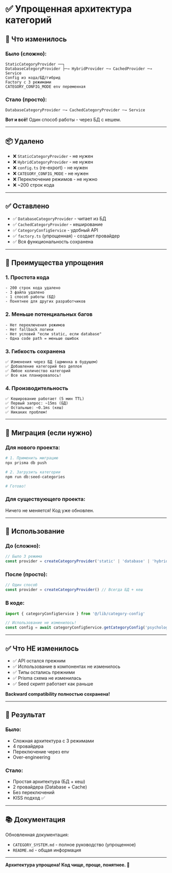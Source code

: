 # ✅ Упрощенная архитектура категорий

## 🎯 Что изменилось

### **Было (сложно):**
```
StaticCategoryProvider ──┐
DatabaseCategoryProvider ├─→ HybridProvider ─→ CachedProvider ─→ Service
Config из кода/БД/гибрид
Factory с 3 режимами
CATEGORY_CONFIG_MODE env переменная
```

### **Стало (просто):**
```
DatabaseCategoryProvider ─→ CachedCategoryProvider ─→ Service
```

**Вот и всё!** Один способ работы - через БД с кешем.

---

## 📦 Удалено

- ❌ `StaticCategoryProvider` - не нужен
- ❌ `HybridCategoryProvider` - не нужен
- ❌ `config.ts` (re-export) - не нужен
- ❌ `CATEGORY_CONFIG_MODE` - не нужен
- ❌ Переключение режимов - не нужно
- ❌ ~200 строк кода

---

## ✅ Оставлено

- ✅ `DatabaseCategoryProvider` - читает из БД
- ✅ `CachedCategoryProvider` - кеширование
- ✅ `CategoryConfigService` - удобный API
- ✅ `factory.ts` (упрощенная) - создает провайдер
- ✅ Вся функциональность сохранена

---

## 🚀 Преимущества упрощения

### **1. Простота кода**
```
- 200 строк кода удалено
- 3 файла удалено
- 1 способ работы (БД)
- Понятнее для других разработчиков
```

### **2. Меньше потенциальных багов**
```
- Нет переключения режимов
- Нет fallback логики
- Нет условий "если static, если database"
- Одна code path = меньше ошибок
```

### **3. Гибкость сохранена**
```
✅ Изменения через БД (админка в будущем)
✅ Добавление категорий без деплоя
✅ Любое количество категорий
✅ Все как планировалось!
```

### **4. Производительность**
```
✅ Кеширование работает (5 мин TTL)
✅ Первый запрос: ~15ms (БД)
✅ Остальные: ~0.1ms (кеш)
✅ Никаких проблем!
```

---

## 📝 Миграция (если нужно)

### **Для нового проекта:**
```bash
# 1. Применить миграцию
npx prisma db push

# 2. Загрузить категории
npm run db:seed-categories

# Готово!
```

### **Для существующего проекта:**

Ничего не меняется! Код уже обновлен.

---

## 🎯 Использование

### **До (сложно):**
```typescript
// Было 3 режима
const provider = createCategoryProvider('static' | 'database' | 'hybrid')
```

### **После (просто):**
```typescript
// Один способ
const provider = createCategoryProvider() // Всегда БД + кеш
```

### **В коде:**
```typescript
import { categoryConfigService } from '@/lib/category-config'

// Использование не изменилось!
const config = await categoryConfigService.getCategoryConfig('psychology')
```

---

## ✅ Что НЕ изменилось

- ✅ API остался прежним
- ✅ Использование в компонентах не изменилось
- ✅ Типы остались прежними
- ✅ Prisma схема не изменилась
- ✅ Seed скрипт работает как раньше

**Backward compatibility полностью сохранена!**

---

## 🎉 Результат

### **Было:**
- Сложная архитектура с 3 режимами
- 4 провайдера
- Переключение через env
- Over-engineering

### **Стало:**
- Простая архитектура (БД + кеш)
- 2 провайдера (Database + Cache)
- Без переключений
- KISS подход ✅

---

## 📚 Документация

Обновленная документация:
- `CATEGORY_SYSTEM.md` - полное руководство (упрощенное)
- `README.md` - общая информация

---

**Архитектура упрощена! Код чище, проще, понятнее. 🚀**

